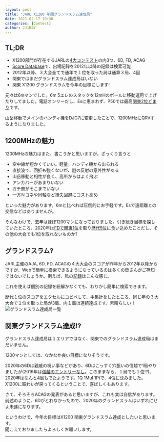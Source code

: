 ```yaml
---
layout: post
title: "JARL X1200 年間グランドスラム達成局"
date: 2021-02-17 19:30
categories: [Contest]
author: JJ1BBY
---
```

## TL;DR
* X1200部門が存在するJARLの[4大コンテスト](https://www.jarl.org/Japanese/1_Tanoshimo/1-1_Contest/Contest.htm)の内3つ、6D, FD, ACAG  
* [Score Database](http://contest.jarl.org/cntdb/?year=&callsign=jj1bby&contest_code=&category_code=&sort=year&direction=asc)で、出場記録を2012年以降の記録は検索可能  
* 2012年以降、３大会全てで通年で１位を取った局は通算３局、4回    
* 関東ではまだグランドスラム達成局はいない
* 関東 X1200 グランドスラムを今年の目標にします!  

元々は6mマンでした。6m 5エレのスタックを12mHのポールに移動運用で上げたりしてました。電話オンリーだし、Esに恵まれず、P50では最高[関東2位どまり](http://contest.jarl.org/cntdb/?year=&callsign=JJ1BBY&contest_code=&category_code=P50)です。  

山岳移動でメインのハンディ機をDJG7に変更したことで、1200MHzにQRVするようになりました。  

## 1200MHzの魅力
1200MHzの魅力はまた、書こうかと思いますが。ざっくり言うと  
* 空中線が短かくていい。軽量。ハンディ機から出られる
* 直接波で、回折も強くないが、謎の反射の意外性がある
* 山岳移動と相性が良く、高所からはよく飛ぶ  
* アンカバーがあまりいない
* ガチ勢がそこまでいない  
* 一方Ｎコネや同軸など損失回避にコスト高め  

といった魅力があります。6mと比べれば圧倒的にお手軽です。Esで遠距離との交信などはありませんが。  

そんなわけで、去年はほぼ1200マンになっておりました。引き続き目標を探していたところ、2020年は[FDで関東1位](https://jj1bby.github.io/contest/2021/02/14/2020FD.html)を取り[歴代5位](http://je1scj.o.oo7.jp/alltime_fd_xa1.htm#alltime_fd_x1200)に食い込めたことだし、その他の大会でも1位を取れないものか?  

## グランドスラム?
JARL主催のAJA, 6D, FD, ACAGの４大大会のスコアが昨年から2012年以降からですが、Webで簡単に[検索](http://contest.jarl.org/cntdb/)できるようになっているのは多くの皆さんがご存知ではないでしょうか。例えば、私の[記録](http://contest.jarl.org/cntdb/?year=&callsign=JJ1BBY&contest_code=&category_code=)はこんな感じ。  

これを使えば個別の記録を紐解かなくても、わりかし簡単に検索できます。  

歴代１位のスコアをエクセルにコピペして、手集計をしたところ、同じ年の３大大会で１位を取った局が3局、内１局は連続達成です。素晴らしい！  
![グランドスラム達成局一覧](https://user-images.githubusercontent.com/79028771/108189636-4db79300-7154-11eb-9384-32d17e5b0398.png)

## 関東グランドスラム達成!?  
グランドスラム達成局は１エリアではなく、関東でのグランドスラム達成局はまだいません。  

1200マンとしては、なかなか良い目標になりそうです。  

2020年の6Dは親戚の祝い事などがあり、6Dはこっすく穴狙いの信越で1局やりましたが(2019年は[信越のエントリーなし](http://contest.jarl.org/cntdb/?year=2019&callsign=&contest_code=6D&category_code=X1200&sort=ja_area_code&direction=asc)。このままなら、１局でも１位!?)、2020年はなんと[4局](http://contest.jarl.org/cntdb/?year=2020&callsign=&contest_code=6D&category_code=X1200&sort=ja_area_code&direction=asc)もでたようです。1Q 1Mul 1Ptで、4位に沈みました。  
X1200に賑わいが戻ってくるということで、喜ばしくもあります。  

さて、そろそろACAGの発表があると思いますが、これも実は自信があります。  
前述のように、6Dがとれなかったので、2020年のグランドスラムはいずれにせよ未達になります。  

というわけで、今年の目標はX1200 関東グランドスラム達成としたいと思います。  
聞こえておりましたらよろしくお願いします。

---

   
<script src="https://utteranc.es/client.js"
        repo="JJ1BBY/JJ1BBY.github.io"
        issue-term="pathname"
        theme="github-light"
        crossorigin="anonymous"
        async>
</script>

